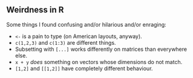 ## Weirdness in R

Some things I found confusing and/or hilarious and/or enraging:

 * `<-` is a pain to type (on American layouts, anyway).
 * `c(1,2,3)` and `c(1:3)` are different things.
 * Subsetting with `[...]` works differently on matrices than everywhere else.
 * `x + y` *does* something on vectors whose dimensions do not match.
 * `[1,2]` and `[[1,2]]` have completely different behaviour.
